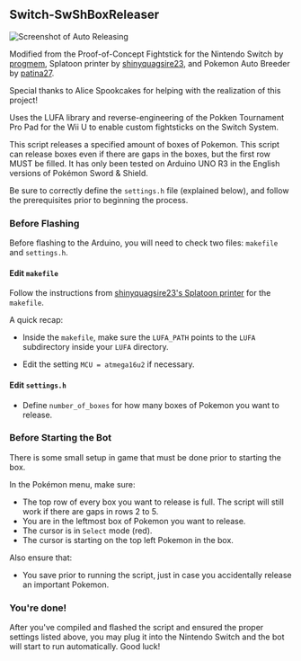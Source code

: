 ## Switch-SwShBoxReleaser

![Screenshot of Auto Releasing](https://i.imgur.com/KxVQF5z.png)

Modified from the Proof-of-Concept Fightstick for the Nintendo Switch by [progmem](https://github.com/progmem/Switch-Fightstick), Splatoon printer by [shinyquagsire23](https://github.com/shinyquagsire23/Switch-Fightstick), and Pokemon Auto Breeder by [patina27](https://github.com/patina27/Switch-PokemonAutoBreeder).

Special thanks to Alice Spookcakes for helping with the realization of this project!

Uses the LUFA library and reverse-engineering of the Pokken Tournament Pro Pad for the Wii U to enable custom fightsticks on the Switch System.

This script releases a specified amount of boxes of Pokemon. This script can release boxes even if there are gaps in the boxes, but the first row MUST be filled. It has only been tested on Arduino UNO R3 in the English versions of Pokémon Sword & Shield.

Be sure to correctly define the `settings.h` file (explained below), and follow the prerequisites prior to beginning the process.
 
### Before Flashing

Before flashing to the Arduino, you will need to check two files: `makefile` and `settings.h`. 

#### Edit `makefile`
Follow the instructions from [shinyquagsire23's Splatoon printer](https://github.com/shinyquagsire23/Switch-Fightstick) for the `makefile`. 

A quick recap: 

- Inside the `makefile`, make sure the `LUFA_PATH` points to the `LUFA` subdirectory inside your `LUFA` directory. 

- Edit the setting `MCU = atmega16u2` if necessary.

#### Edit `settings.h` 

- Define `number_of_boxes` for how many boxes of Pokemon you want to release.

### Before Starting the Bot

There is some small setup in game that must be done prior to starting the box.

In the Pokémon menu, make sure:

- The top row of every box you want to release is full. The script will still work if there are gaps in rows 2 to 5.
- You are in the leftmost box of Pokemon you want to release.
- The cursor is in `Select` mode (red).
- The cursor is starting on the top left Pokemon in the box.

Also ensure that: 

- You save prior to running the script, just in case you accidentally release an important Pokemon.

### You're done!

After you've compiled and flashed the script and ensured the proper settings listed above, you may plug it into the Nintendo Switch and the bot will start to run automatically. Good luck!
